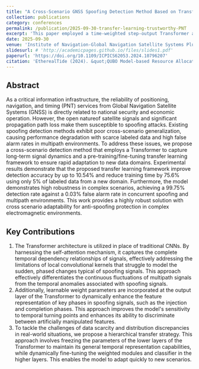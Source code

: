 ```yaml
---
title: "A Cross-Scenario GNSS Spoofing Detection Method Based on Transfer Learning"
collection: publications
category: conferences
permalink: /publication/2025-09-30-transfer-learning-trustworthy-PNT
excerpt: 'This paper employed a time-weighted step-output Transformer architecture, pre-trained on data with similar deception patterns in static scenarios. Subsequently, transfer learning techniques are applied for fine-tuning under conditions of scarce dynamic scenario data, further enhancing classification accuracy to 92.98%. This demonstrates a significant advantage over classical models (such as 1D-CNN, GRU, LSTM, and RNN), effectively addressing the challenge of deception interference detection in data-scarce scenarios.'
date: 2025-09-30
venue: 'Institute of Navigation-Global Navigation Satellite Systems Plus Conference(ION GNSS+)'
slidesurl: # 'http://academicpages.github.io/files/slides1.pdf'
paperurl: 'https://doi.org/10.1109/ICPICS62053.2024.10796207'
citation: 'EtherealTide (2024). &quot;QUBO Model-based Resource Allocation Optimization for Distributed Computing Systems.&quot; <i>IEEE ICPICS 2024</i>. DOI: 10.1109/ICPICS62053.2024.10796207'
---
```


## Abstract

As a critical information infrastructure, the reliability of positioning, navigation, and timing (PNT) services from Global Navigation Satellite Systems (GNSS) is directly related to national security and economic operation. However, the open natureof satellite signals and significant propagation path loss make them susceptible to spoofing attacks. Existing spoofing detection methods exhibit poor cross-scenario generalization, causing performance degradation with scarce labeled data and high false alarm rates in multipath environments. To address these issues, we propose a cross-scenario detection method that employs a 
Transformer to capture long-term signal dynamics and a pre-training/fine-tuning transfer learning framework to ensure rapid adaptation to new data domains. Experimental results demonstrate that the proposed transfer learning framework improve detection accuracy by up to 10.54% and reduce training time by 75.6% using only 5% of labeled data from a new domain. Furthermore, the model demonstrates high robustness in complex scenarios, achieving a 99.75% detection rate against a 0.03% false alarm rate in concurrent spoofing and multipath environments. This work provides a highly robust solution with cross scenario adaptability for anti-spoofing protection in complex electromagnetic environments.

## Key Contributions
1. The Transformer architecture is utilized in place of traditional CNNs. By harnessing the self-attention mechanism, it captures the complete temporal dependency relationships of signals, effectively addressing the limitations of local convolutional kernels that struggle to model the sudden, phased changes typical of spoofing signals. This approach effectively differentiates the continuous fluctuations of multipath signals from the temporal anomalies associated with spoofing signals.
2. Additionally, learnable weight parameters are incorporated at the output layer of the Transformer to dynamically enhance the feature representation of key phases in spoofing signals, such as the injection and completion phases. This approach improves the model's sensitivity to temporal turning points and enhances its ability to discriminate between artificially manipulated features.
3. To tackle the challenges of data scarcity and distribution discrepancies in real-world situations, we propose a hierarchical transfer strategy. This approach involves freezing the parameters of the lower layers of the Transformer to maintain its general temporal representation capabilities, while dynamically fine-tuning the weighted modules and classifier in the higher layers. This enables the model to adapt quickly to new scenarios.



